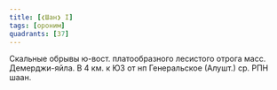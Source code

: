 ```yaml
---
title: [❮Шан❯ I]
tags: [ороним]
quadrants: [З7]
---
```


Скальные обрывы ю-вост. платообразного лесистого отрога масс. Демерджи-яйла. В 4
км. к ЮЗ от нп Генеральское (Алушт.) ср. РПН шаан.
